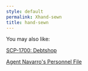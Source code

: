 ```yaml
---
style: default
permalink: Xhand-sewn
title: hand-sewn
---
```

You may also like:

[SCP-1700: Debtshop](http://scp-wiki.net/scp-1700)

[Agent Navarro's Personnel File](http://scp-wiki.net/twistedgears-personnel-file)
